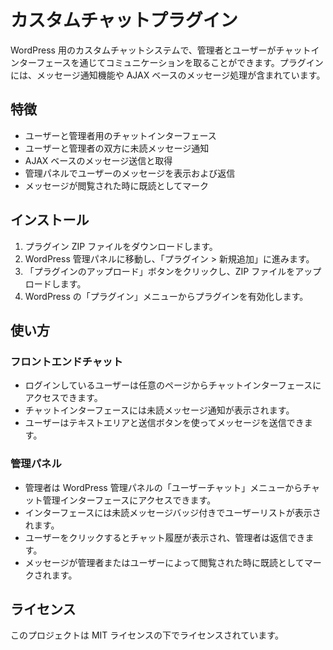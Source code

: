 # カスタムチャットプラグイン

WordPress 用のカスタムチャットシステムで、管理者とユーザーがチャットインターフェースを通じてコミュニケーションを取ることができます。プラグインには、メッセージ通知機能や AJAX ベースのメッセージ処理が含まれています。

## 特徴

- ユーザーと管理者用のチャットインターフェース
- ユーザーと管理者の双方に未読メッセージ通知
- AJAX ベースのメッセージ送信と取得
- 管理パネルでユーザーのメッセージを表示および返信
- メッセージが閲覧された時に既読としてマーク

## インストール

1. プラグイン ZIP ファイルをダウンロードします。
2. WordPress 管理パネルに移動し、「プラグイン > 新規追加」に進みます。
3. 「プラグインのアップロード」ボタンをクリックし、ZIP ファイルをアップロードします。
4. WordPress の「プラグイン」メニューからプラグインを有効化します。

## 使い方

### フロントエンドチャット

- ログインしているユーザーは任意のページからチャットインターフェースにアクセスできます。
- チャットインターフェースには未読メッセージ通知が表示されます。
- ユーザーはテキストエリアと送信ボタンを使ってメッセージを送信できます。

### 管理パネル

- 管理者は WordPress 管理パネルの「ユーザーチャット」メニューからチャット管理インターフェースにアクセスできます。
- インターフェースには未読メッセージバッジ付きでユーザーリストが表示されます。
- ユーザーをクリックするとチャット履歴が表示され、管理者は返信できます。
- メッセージが管理者またはユーザーによって閲覧された時に既読としてマークされます。


## ライセンス

このプロジェクトは MIT ライセンスの下でライセンスされています。



